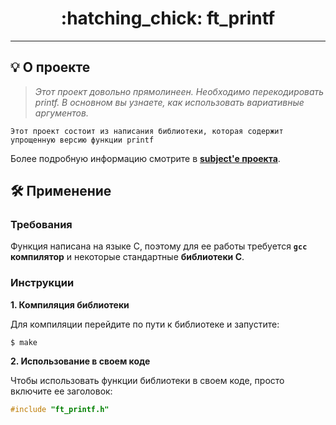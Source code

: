 <h1 align="center">
	:hatching_chick: ft_printf
</h1>

---

## 💡 О проекте

> _Этот проект довольно прямолинеен. Необходимо перекодировать printf. В основном вы узнаете, как использовать вариативные аргументов._

	Этот проект состоит из написания библиотеки, которая содержит 
	упрощенную версию функции printf

Более подробную информацию смотрите в [**subject'е проекта**](01_ft_printf_en.pdf).


## 🛠️ Применение

### Требования

Функция написана на языке C, поэтому для ее работы требуется **`gcc` компилятор** и некоторые стандартные **библиотеки C**.

### Инструкции

**1. Компиляция библиотеки**

Для компиляции перейдите по пути к библиотеке и запустите:

```shell
$ make
```

**2. Использование в своем коде**

Чтобы использовать функции библиотеки в своем коде, просто включите ее заголовок:

```C
#include "ft_printf.h"
```
